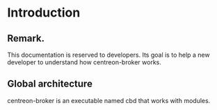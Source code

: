 Introduction
============

Remark.
-------

This documentation is reserved to developers. Its goal is to help a new
developer to understand how centreon-broker works.

Global architecture
-------------------

centreon-broker is an executable named cbd that works with modules.
